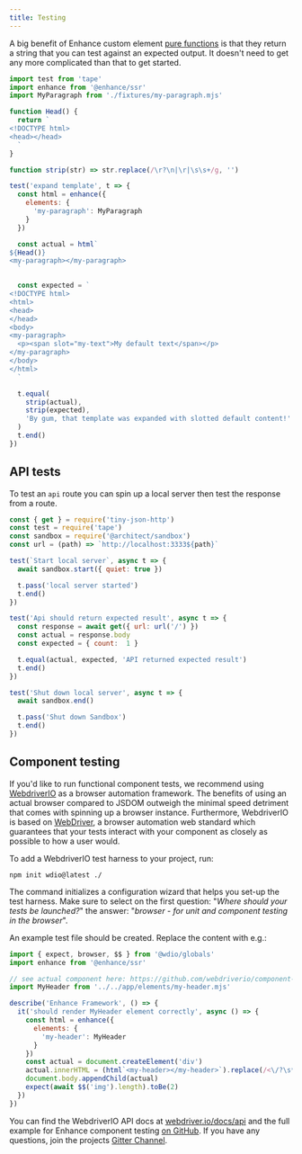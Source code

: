 ```yaml
---
title: Testing
---
```


A big benefit of Enhance custom element [pure functions](https://en.wikipedia.org/wiki/Pure_function) is that they return a string that you can test against an expected output. It doesn't need to get any more complicated than that to get started.

```javascript
import test from 'tape'
import enhance from '@enhance/ssr'
import MyParagraph from './fixtures/my-paragraph.mjs'

function Head() {
  return `
<!DOCTYPE html>
<head></head>
  `
}

function strip(str) => str.replace(/\r?\n|\r|\s\s+/g, '')

test('expand template', t => {
  const html = enhance({
    elements: {
      'my-paragraph': MyParagraph
    }
  })

  const actual = html`
${Head()}
<my-paragraph></my-paragraph>
  `

  const expected = `
<!DOCTYPE html>
<html>
<head>
</head>
<body>
<my-paragraph>
  <p><span slot="my-text">My default text</span></p>
</my-paragraph>
</body>
</html>
  `

  t.equal(
    strip(actual),
    strip(expected),
    'By gum, that template was expanded with slotted default content!'
  )
  t.end()
})
```

## API tests
To test an `api` route you can spin up a local server then test the response from a route.

```javascript
const { get } = require('tiny-json-http')
const test = require('tape')
const sandbox = require('@architect/sandbox')
const url = (path) => `http://localhost:3333${path}`

test(`Start local server`, async t => {
  await sandbox.start({ quiet: true })

  t.pass('local server started')
  t.end()
})

test('Api should return expected result', async t => {
  const response = await get({ url: url('/') })
  const actual = response.body
  const expected = { count:  1 }

  t.equal(actual, expected, 'API returned expected result')
  t.end()
})

test('Shut down local server', async t => {
  await sandbox.end()

  t.pass('Shut down Sandbox')
  t.end()
})
```

## Component testing

If you'd like to run functional component tests, we recommend using [WebdriverIO](https://webdriver.io/) as a browser automation framework. The benefits of using an actual browser compared to JSDOM outweigh the minimal speed detriment that comes with spinning up a browser instance. Furthermore, WebdriverIO is based on [WebDriver](https://www.w3.org/TR/webdriver/), a browser automation web standard which guarantees that your tests interact with your component as closely as possible to how a user would.

To add a WebdriverIO test harness to your project, run:

```shell
npm init wdio@latest ./
```

The command initializes a configuration wizard that helps you set-up the test harness. Make sure to select on the first question: "_Where should your tests be launched?_" the answer: "_browser - for unit and component testing in the browser_".

An example test file should be created. Replace the content with e.g.:

```javascript
import { expect, browser, $$ } from '@wdio/globals'
import enhance from '@enhance/ssr'

// see actual component here: https://github.com/webdriverio/component-testing-examples/blob/main/enhance/app/elements/my-header.mjs
import MyHeader from '../../app/elements/my-header.mjs'

describe('Enhance Framework', () => {
  it('should render MyHeader element correctly', async () => {
    const html = enhance({
      elements: {
        'my-header': MyHeader
      }
    })
    const actual = document.createElement('div')
    actual.innerHTML = (html`<my-header></my-header>`).replace(/<\/?\s*(html|head|body)>/g, '')
    document.body.appendChild(actual)
    expect(await $$('img').length).toBe(2)
  })
})
```

You can find the WebdriverIO API docs at [webdriver.io/docs/api](https://webdriver.io/docs/api) and the full example for Enhance component testing [on GitHub](https://github.com/webdriverio/component-testing-examples/tree/main/enhance). If you have any questions, join the projects [Gitter Channel](https://gitter.im/webdriverio/webdriverio).